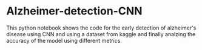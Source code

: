 # Alzheimer-detection-CNN

This python notebook shows the code for the early detection of alzheimer's disease using CNN and using a dataset from kaggle and finally analzing the accuracy of the model using different metrics.
